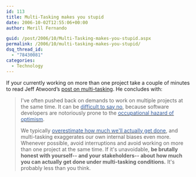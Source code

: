 ```yaml
---
id: 113
title: Multi-Tasking makes you stupid
date: 2006-10-02T12:55:06+00:00
author: Merill Fernando

guid: /post/2006/10/Multi-Tasking-makes-you-stupid.aspx
permalink: /2006/10/multi-tasking-makes-you-stupid/
dsq_thread_id:
  - "78430081"
categories:
  - Technology
---
```

<p>If your currently working on more than one project take a couple of minutes to read Jeff Atwoord&rsquo;s <a href="http://www.codinghorror.com/blog/archives/000691.html">post on multi-tasking</a>. He concludes with:</p>
<blockquote dir="ltr" style="MARGIN-RIGHT: 0px">
<p>I've often pushed back on demands to work on multiple projects at the same time. It can be <a href="http://www.codinghorror.com/blog/archives/000109.html"><font color="#355ea0">difficult to say no</font></a>, because software developers are notoriously prone to the <a href="http://www.codinghorror.com/blog/archives/000284.html"><font color="#355ea0">occupational hazard of optimism</font></a>. 
<p>We typically <a href="http://www.codinghorror.com/blog/archives/000626.html"><font color="#355ea0">overestimate how much we'll actually get done</font></a>, and multi-tasking exaggerates our own internal biases even more. Whenever possible, avoid interruptions and avoid working on more than one project at the same time. If it's unavoidable, <b>be brutally honest with yourself-- and your stakeholders-- about how much you can actually get done under multi-tasking conditions.</b> It's probably less than you think. </p></blockquote>
<p dir="ltr">&nbsp;</p>